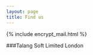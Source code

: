 ```yaml
---
layout: page
title: Find us
---
```


{% include encrypt_mail.html %}

###Talang Soft Limited
London

<div>
 <br/>
    <p>
      <a href="javascript:linkTo_UnCryptMailto('nbjmup;psbdmfAubmbohtpgu/psh');" class="hvr-buzz-out iconEmail" target="_blank"></a>
    </p>

</div>

